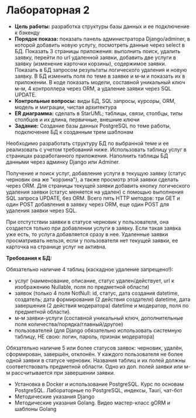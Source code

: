 # Лабораторная 2
+ **Цель работы:** разработка структуры базы данных и ее подключение к бэкенду
+ **Порядок показа:** показать панель администратора Django/adminer, в которой добавить новую услугу, посмотреть данные через select в БД. Показать 3 страницы приложения: выполнить поиск, удалить заявку, перейти по url удаленной заявки, добавить две услуги в заявку (изменение карточки корзины), содержимое заявки. Показать в БД запросом результаты логического удаления и новую заявку. В БД изменить поля по теме в заявке и м-м и показать их в приложении. В коде показать модели, составной уникальный ключ м-м, 4 контроллера через ORM, а удаление заявки через SQL UPDATE.
+ **Контрольные вопросы:** виды БД, SQL запросы, курсоры, ORM, модель и миграции, чистая архитектура
+ **ER диаграмма:** сделать в StarUML; таблицы, связи, столбцы, типы столбцов и их длина, первичные, внешние ключи
+ **Задание:** Создание базы данных PostgreSQL по теме работы, подключение БД к созданным трем шаблонам

Необходимо разработать структуру БД по выбранной теме и ее реализовать с учетом требований ниже. Использовать таблицу услуг в страницах разработанного приложения. Наполнить таблицы БД данными через админку Django или Adminer.

Получение и поиск услуг, добавление услуги в текущую заявку (статус черновик она же "корзина"), а также просмотр этой заявки сделать через ORM. Для страницы текущей заявки добавить кнопку логического удаления заявки (статус меняется на удален) с помощью выполнения SQL запроса UPDATE, без ORM. Всего пять HTTP методов: три GET и один POST добавления в заявку через ORM, еще один POST для удаления заявки через SQL.

При отстутствии заявки в статусе черновик у пользователя, она создается только при добавлении услуги в заявку. Если такая заявка уже есть, то услуга добавляется сразу в нее. Удаленные заявки просматривать нельзя, если у пользователя нет текущей заявки, ее карточка на странице услуг не активна.

**Требования к БД:**

Обязательно наличие 4 таблиц (каскадное удаление запрещено!):

+ услуг (наименование, описание, статус удален/действует, url к изображению Nullable, поля по предметной области)
+ заявок (только 4 поля NotNull: id, статус, дата создания datetime, создатель; дата формирования (2 действия создателя) datetime, дата завершения (2 действия модератора) datetime и модератор, поля по предметной области).
+ м-м заявки-услуги (составной уникальный ключ, дополнительные поля количества/порядка/главный/другое)
+ пользователей (для Django обязательно использовать системную таблицу, НЕ свою: логин, пароль, признак модератора)

Обязательно наличие 5 или более статусов заявок: черновик, удалён, сформирован, завершён, отклонён. У каждого пользователя не более одной заявки в статусе черновик. Названия таблиц и их полей должны соответствовать предметной области. Одно из доп. полей заявки или м-м рассчитывается при завершении заявки.

+ Установка в Docker и использование PostgreSQL. Курс по основам PostgreSQL. Лабораторные по PostgreSQL, индексы, Tauri, чат-бот
+ Методические указания Django
+ Методические указания Golang. Видео мастер-класс gORM и шаблоны Golang